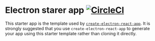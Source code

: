 
# Electron starer app [![CircleCI](https://circleci.com/gh/kgroat/electron-react-starter.svg?style=shield&circle-token=18b44433f089413275cb90569f4aee3fc1d4a2ba)](https://circleci.com/gh/kgroat/workflows/electron-react-starter)

This starter app is the template used by [`create-electron-react-app`](https://github.com/kgroat/create-electron-react-app).  It is strongly suggested that you use `create-electron-react-app` to generate your app using this starter template rather than cloning it directly.
